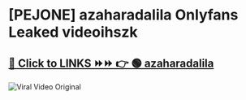 
 # [PEJONE] azaharadalila Onlyfans Leaked videoihszk

## <h2><a href="https://clipsfans.com/azaharadalila&ref=git">🔗 Click to LINKS ⏩⏩ 👉 🟢 azaharadalila </a></h2>

<a href="https://clipsfans.com/azaharadalila&ref=git" rel="nofollow" data-target="animated-image.originalLink"><img src="https://i.ibb.co.com/xMMVF88/686577567.gif" alt="Viral Video Original" style="max-width: 100%; display: inline-block;" data-target="animated-image.originalImage"></a>

